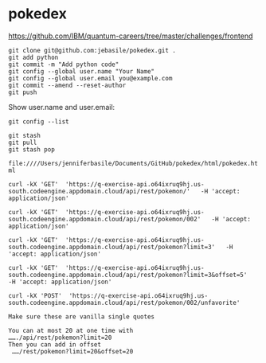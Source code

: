 # pokedex

https://github.com/IBM/quantum-careers/tree/master/challenges/frontend

```
git clone git@github.com:jebasile/pokedex.git .
git add python
git commit -m "Add python code"
git config --global user.name "Your Name"
git config --global user.email you@example.com
git commit --amend --reset-author
git push
```

Show user.name and user.email:
```
git config --list
```

```
git stash
git pull
git stash pop
```

```file:////Users/jenniferbasile/Documents/GitHub/pokedex/html/pokedex.html```

```
curl -kX 'GET'  'https://q-exercise-api.o64ixruq9hj.us-south.codeengine.appdomain.cloud/api/rest/pokemon/'   -H 'accept: application/json'

curl -kX 'GET'  'https://q-exercise-api.o64ixruq9hj.us-south.codeengine.appdomain.cloud/api/rest/pokemon/002'   -H 'accept: application/json'

curl -kX 'GET'  'https://q-exercise-api.o64ixruq9hj.us-south.codeengine.appdomain.cloud/api/rest/pokemon?limit=3'   -H 'accept: application/json'

curl -kX 'GET'  'https://q-exercise-api.o64ixruq9hj.us-south.codeengine.appdomain.cloud/api/rest/pokemon?limit=3&offset=5'   -H 'accept: application/json'

curl -kX 'POST'  'https://q-exercise-api.o64ixruq9hj.us-south.codeengine.appdomain.cloud/api/rest/pokemon/002/unfavorite'

Make sure these are vanilla single quotes
```

```You can at most 20 at one time with
You can at most 20 at one time with
……./api/rest/pokemon?limit=20
Then you can add in offset 
 ……/rest/pokemon?limit=20&offset=20
```

